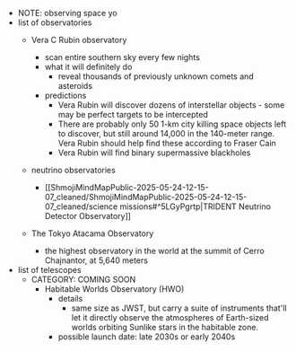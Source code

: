   * NOTE: observing space yo
  * list of observatories
    * Vera C Rubin observatory
      * scan entire southern sky every few nights
      * what it will definitely do
        * reveal thousands of previously unknown comets and asteroids
      * predictions
        * Vera Rubin will discover dozens of interstellar objects - some may be perfect targets to be intercepted
        * There are probably only 50 1-km city killing space objects left to discover, but still around 14,000 in the 140-meter range. Vera Rubin should help find these according to Fraser Cain
        * Vera Rubin will find binary supermassive blackholes
    * neutrino observatories
      * [[ShmojiMindMapPublic-2025-05-24-12-15-07_cleaned/ShmojiMindMapPublic-2025-05-24-12-15-07_cleaned/science missions#^5LGyPgrtp|TRIDENT Neutrino Detector Observatory]]

    * The Tokyo Atacama Observatory
      * the highest observatory in the world at the summit of Cerro Chajnantor, at 5,640 meters
  * list of telescopes
    * CATEGORY: COMING SOON
      * Habitable Worlds Observatory (HWO)
        * details
          * same size as JWST, but carry a suite of instruments that'll let it directly observe the atmospheres of Earth-sized worlds orbiting Sunlike stars in the habitable zone.
        * possible launch date: late 2030s or early 2040s